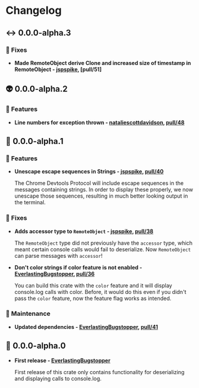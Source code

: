 # Changelog

## ↔️ 0.0.0-alpha.3

### 🔌 Fixes

- **Made RemoteObject derive Clone and increased size of timestamp in RemoteObject - [jspspike], [pull/51]**
    
  [jspspike]: https://github.com/jspspike
  [pull/40]: https://github.com/cloudflare/chrome-devtools-rs/pull/51

## 👽 0.0.0-alpha.2

### 🔌 Features

- **Line numbers for exception thrown - [nataliescottdavidson], [pull/48]**

  [nataliescottdavidson]: https://github.com/nataliescottdavidson
  [pull/48]: https://github.com/cloudflare/chrome-devtools-rs/pull/48

## 🌈 0.0.0-alpha.1

### 🔌 Features

- **Unescape escape sequences in Strings - [jspspike], [pull/40]**

  The Chrome Devtools Protocol will include escape sequences in the messages
  containing strings. In order to display these properly, we now unescape those
  sequences, resulting in much better looking output in the terminal.

  [jspspike]: https://github.com/jspspike
  [pull/40]: https://github.com/EverlastingBugstopper/chrome-devtools-rs/pull/40

### 👏 Fixes

- **Adds accessor type to `RemoteObject` - [jspspike], [pull/38]**

  The `RemoteObject` type did not previously have the `accessor` type, which
  meant certain console calls would fail to deserialize. Now `RemoteObject` can
  parse messages with `accessor`!

  [jspspike]: https://github.com/jspspike
  [pull/38]: https://github.com/EverlastingBugstopper/chrome-devtools-rs/pull/38

- **Don't color strings if color feature is not enabled -
  [EverlastingBugstopper], [pull/36]**

  You can build this crate with the `color` feature and it will display
  console.log calls with color. Before, it would do this even if you didn't pass
  the `color` feature, now the feature flag works as intended.

  [EverlastingBugstopper]: https://github.com/EverlastingBugstopper
  [pull/36]: https://github.com/EverlastingBugstopper/chrome-devtools-rs/pull/36

### 🔨 Maintenance

- **Updated dependencies - [EverlastingBugstopper], [pull/41]**

  [EverlastingBugstopper]: https://github.com/EverlastingBugstopper
  [pull/41]: https://github.com/EverlastingBugstopper/chrome-devtools-rs/pull/41

## 💩 0.0.0-alpha.0

- **First release - [EverlastingBugstopper]**

  First release of this crate only contains functionality for deserializing and
  displaying calls to console.log.

  [EverlastingBugstopper]: https://github.com/EverlastingBugstopper
